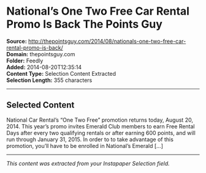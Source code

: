 # National’s One Two Free Car Rental Promo Is Back The Points Guy

**Source:** http://thepointsguy.com/2014/08/nationals-one-two-free-car-rental-promo-is-back/  
**Domain:** thepointsguy.com  
**Folder:** Feedly  
**Added:** 2014-08-20T12:35:14  
**Content Type:** Selection Content Extracted  
**Selection Length:** 355 characters  


---

## Selected Content

National Car Rental’s “One Two Free” promotion returns today, August 20, 2014. This year’s promo invites Emerald Club members to earn Free Rental Days after every two qualifying rentals or after earning 600 points, and will run through January 31, 2015. In order to to take advantage of this promotion, you’ll have to be enrolled in National’s Emerald […]

---

*This content was extracted from your Instapaper Selection field.*